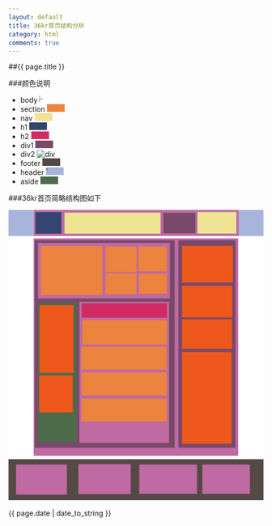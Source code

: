 ```yaml
---
layout: default
title: 36kr首页结构分析
category: html
comments: true
---
```


##{{ page.title }}

###颜色说明

* body ![body](/images/body-color.png)
* section ![section](/images/section-color.png)
* nav ![nav](/images/nav-color.png)
* h1 ![h1](/images/h1-color.png)
* h2 ![h2](/images/h2-color.png)
* div1 ![div](/images/div-color-1.png)
* div2 ![div](/images/body-color-2.png)
* footer ![footer](/images/footer-color.png)
* header ![header](/images/header-color.png)
* aside ![aside](/images/aside-color.png)

###36kr首页简略结构图如下

![36kr](/images/36kr.png)


{{ page.date | date_to_string }}
